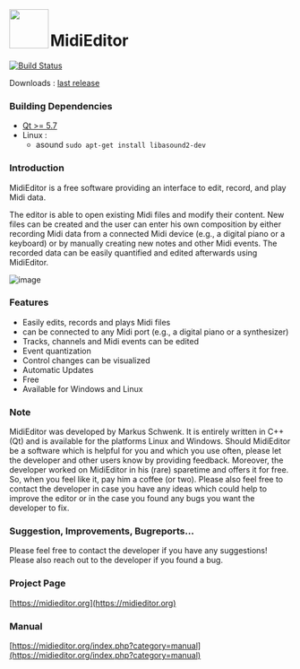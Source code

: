 

<img align="left" width="70px" src="run_environment/midieditor.ico">

MidiEditor
===========

[![Build Status](https://api.travis-ci.org/markusschwenk/midieditor.svg?branch=master)](https://travis-ci.org/markusschwenk/midieditor)

Downloads : [last release](https://github.com/markusschwenk/midieditor/releases/)

### Building Dependencies
* [Qt >= 5.7](https://www.qt.io/download-open-source/)
* Linux :
     * asound `sudo apt-get install libasound2-dev`

### Introduction

MidiEditor is a free software providing an interface to edit, record, and play Midi data.

The editor is able to open existing Midi files and modify their content. New files can be created and the user can enter his own composition by either recording Midi data from a connected Midi device (e.g., a digital piano or a keyboard) or by manually creating new notes and other Midi events. The recorded data can be easily quantified and edited afterwards using MidiEditor.

![image](midieditor.png)

### Features

* Easily edits, records and plays Midi files
* can be connected to any Midi port (e.g., a digital piano or a synthesizer)
* Tracks, channels and Midi events can be edited
* Event quantization
* Control changes can be visualized
* Automatic Updates
* Free
* Available for Windows and Linux

### Note

MidiEditor was developed by Markus Schwenk. It is entirely written in C++ (Qt) and is available for the platforms Linux and Windows. Should MidiEditor be a software which is helpful for you and which you use often, please let the developer and other users know by providing feedback. Moreover, the developer worked on MidiEditor in his (rare) sparetime and offers it for free. So, when you feel like it, pay him a coffee (or two). Please also feel free to contact the developer in case you have any ideas which could help to improve the editor or in the case you found any bugs you want the developer to	fix.

### Suggestion, Improvements, Bugreports...

Please feel free to contact the developer if you have any suggestions! Please also reach out to the developer if you found a bug.

### Project Page

[https://midieditor.org](https://midieditor.org)


### Manual

[https://midieditor.org/index.php?category=manual](https://midieditor.org/index.php?category=manual)







